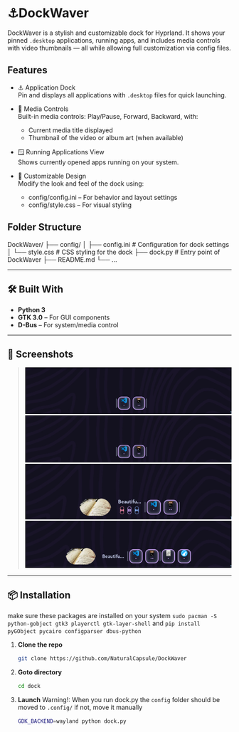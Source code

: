 ⚓DockWaver
=========

DockWaver is a stylish and customizable dock for Hyprland. It shows your pinned `.desktop` applications, running apps, and includes media controls with video thumbnails — all while allowing full customization via config files.

Features
--------

- ⚓ Application Dock  
  Pin and displays all applications with `.desktop` files for quick launching.

- 🎵 Media Controls  
  Built-in media controls: Play/Pause, Forward, Backward, with:
  - Current media title displayed
  - Thumbnail of the video or album art (when available)

- 🪟 Running Applications View  
  Shows currently opened apps running on your system.

- 🎨 Customizable Design  
  Modify the look and feel of the dock using:
  - config/config.ini – For behavior and layout settings
  - config/style.css – For visual styling

Folder Structure
----------------

DockWaver/
├── config/
│   ├── config.ini     # Configuration for dock settings
│   └── style.css      # CSS styling for the dock
├── dock.py            # Entry point of DockWaver
├── README.md
└── ...

---

## 🛠️ Built With

- **Python 3**
- **GTK 3.0** – For GUI components
- **D-Bus** – For system/media control

---


## 📸 Screenshots

> ![CcreenShots](screenshots/1.png) ![ScreenShots](screenshots/1.png) ![ScreenShots](screenshots/3.png) ![ScreenShots](screenshots/4.png)

---

## 📦 Installation

make sure these packages are installed on your system
`sudo pacman -S python-gobject gtk3 playerctl gtk-layer-shell`
and
`pip install pyGObject pycairo configparser dbus-python`

1. **Clone the repo**
   ```bash
   git clone https://github.com/NaturalCapsule/DockWaver
   ```

2. **Goto directory**
   ```bash
   cd dock
   ```

3. **Launch**
   Warning!: When you run dock.py the `config` folder should be moved to `.config/` if not, move it manually
   ```bash
   GDK_BACKEND=wayland python dock.py
